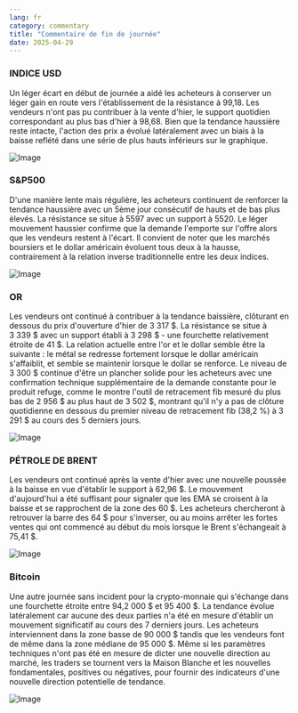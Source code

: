 ```yaml
---
lang: fr
category: commentary
title: "Commentaire de fin de journée"
date: 2025-04-29
---
```


### INDICE USD

Un léger écart en début de journée a aidé les acheteurs à conserver un léger gain en route vers l'établissement de la résistance à 99,18. Les vendeurs n'ont pas pu contribuer à la vente d'hier, le support quotidien correspondant au plus bas d'hier à 98,68. Bien que la tendance haussière reste intacte, l'action des prix a évolué latéralement avec un biais à la baisse reflété dans une série de plus hauts inférieurs sur le graphique.

![Image](https://markleighedu.github.io/img/Apr-2025/29-Apr-2025/usdindex.jpg)

### S&P500

D'une manière lente mais régulière, les acheteurs continuent de renforcer la tendance haussière avec un 5ème jour consécutif de hauts et de bas plus élevés. La résistance se situe à 5597 avec un support à 5520. Le léger mouvement haussier confirme que la demande l'emporte sur l'offre alors que les vendeurs restent à l'écart. Il convient de noter que les marchés boursiers et le dollar américain évoluent tous deux à la hausse, contrairement à la relation inverse traditionnelle entre les deux indices.

![Image](https://markleighedu.github.io/img/Apr-2025/29-Apr-2025/sp500.jpg)

### OR

Les vendeurs ont continué à contribuer à la tendance baissière, clôturant en dessous du prix d'ouverture d'hier de 3 317 $. La résistance se situe à 3 339 $ avec un support établi à 3 298 $ - une fourchette relativement étroite de 41 $. La relation actuelle entre l'or et le dollar semble être la suivante : le métal se redresse fortement lorsque le dollar américain s'affaiblit, et semble se maintenir lorsque le dollar se renforce. Le niveau de 3 300 $ continue d'être un plancher solide pour les acheteurs avec une confirmation technique supplémentaire de la demande constante pour le produit refuge, comme le montre l'outil de retracement fib mesuré du plus bas de 2 956 $ au plus haut de 3 502 $, montrant qu'il n'y a pas de clôture quotidienne en dessous du premier niveau de retracement fib (38,2 %) à 3 291 $ au cours des 5 derniers jours.

![Image](https://markleighedu.github.io/img/Apr-2025/29-Apr-2025/gold.jpg)

### PÉTROLE DE BRENT

Les vendeurs ont continué après la vente d'hier avec une nouvelle poussée à la baisse en vue d'établir le support à 62,96 $. Le mouvement d'aujourd'hui a été suffisant pour signaler que les EMA se croisent à la baisse et se rapprochent de la zone des 60 $. Les acheteurs chercheront à retrouver la barre des 64 $ pour s'inverser, ou au moins arrêter les fortes ventes qui ont commencé au début du mois lorsque le Brent s'échangeait à 75,41 $. 

![Image](https://markleighedu.github.io/img/Apr-2025/29-Apr-2025/brentoil.jpg)

### Bitcoin

Une autre journée sans incident pour la crypto-monnaie qui s'échange dans une fourchette étroite entre 94,2 000 $ et 95 400 $. La tendance évolue latéralement car aucune des deux parties n'a été en mesure d'établir un mouvement significatif au cours des 7 derniers jours. Les acheteurs interviennent dans la zone basse de 90 000 $ tandis que les vendeurs font de même dans la zone médiane de 95 000 $. Même si les paramètres techniques n'ont pas été en mesure de dicter une nouvelle direction au marché, les traders se tournent vers la Maison Blanche et les nouvelles fondamentales, positives ou négatives, pour fournir des indicateurs d'une nouvelle direction potentielle de tendance.

![Image](https://markleighedu.github.io/img/Apr-2025/29-Apr-2025/bitcoin.jpg)


